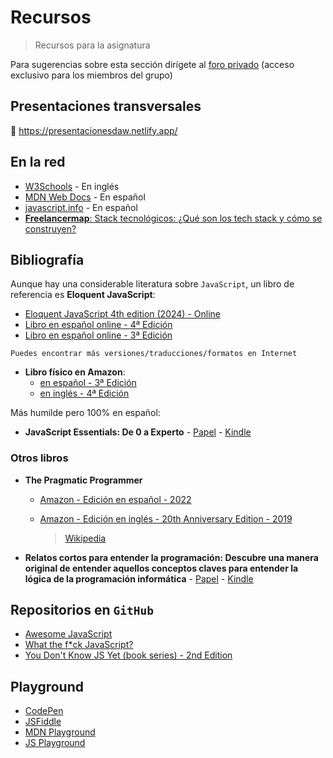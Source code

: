 # Recursos

> Recursos para la asignatura

Para sugerencias sobre esta sección dirígete al [foro privado](https://github.com/orgs/2DAWIE/discussions) (acceso exclusivo para los miembros del grupo)

## Presentaciones transversales

:construction: <https://presentacionesdaw.netlify.app/>  

## En la red

- [W3Schools](https://www.w3schools.com/js/) - En inglés
- [MDN Web Docs](https://developer.mozilla.org/es/docs/Web/JavaScript) - En español
- [javascript.info](https://es.javascript.info/) - En español
- [**Freelancermap**: Stack tecnológicos: ¿Qué son los tech stack y cómo se construyen?](https://www.freelancermap.com/blog/es/tech-stack-tecnologico/)

## Bibliografía

Aunque hay una considerable literatura sobre `JavaScript`, un libro de referencia es **Eloquent JavaScript**:

- [Eloquent JavaScript 4th edition (2024) - Online](https://eloquentjavascript.net/)
- [Libro en español online - 4ª Edición](https://www.eloquentjavascript.es/)
- [Libro en español online - 3ª Edición](https://eloquentjs-es.thedojo.mx/)

`Puedes encontrar más versiones/traducciones/formatos en Internet`

- **Libro físico en Amazon**:
    - [en español - 3ª Edición ](https://www.amazon.es/JavaScript-elocuente-introducci%C3%B3n-moderna-programaci%C3%B3n/dp/8441549036)
    - [en inglés - 4ª Edición](https://www.amazon.es/Eloquent-JavaScript-4th-Introduction-Programming/dp/1718504101)

Más humilde pero 100% en español:

- **JavaScript Essentials: De 0 a Experto** - [Papel](https://www.amazon.es/JavaScript-Essentialsl-Jes%C3%BAs-Quintana-Esquiliche/dp/B0DDXPTZ8M) - [Kindle](https://www.amazon.es/JavaScript-Essentials-Jes%C3%BAs-Quintana-Esquiliche-ebook/dp/B0D2BDTDLQ)
 
### Otros libros

  - **The Pragmatic Programmer**
      - [Amazon - Edición en español - 2022](https://en.wikipedia.org/wiki/The_Pragmatic_Programmer)
      - [Amazon - Edición en inglés - 20th Anniversary Edition - 2019](https://www.amazon.es/Pragmatic-Programmer-journey-mastery-Anniversary/dp/0135957052)

        > [Wikipedia](https://es.wikipedia.org/wiki/El_programador_pragm%C3%A1tico)
  - **Relatos cortos para entender la programación: Descubre una manera original de entender aquellos conceptos claves para entender la lógica de la programación informática** - [Papel](https://www.amazon.es/Relatos-cortos-para-entender-programaci%C3%B3n/dp/1980223572) - [Kindle](https://www.amazon.es/Relatos-cortos-para-entender-programaci%C3%B3n-ebook/dp/B079P4SK63)

## Repositorios en `GitHub`

- [Awesome JavaScript](https://github.com/sorrycc/awesome-javascript)
- [What the f*ck JavaScript?](https://github.com/denysdovhan/wtfjs)
- [You Don't Know JS Yet (book series) - 2nd Edition](https://github.com/getify/You-Dont-Know-JS)

## Playground

- [CodePen](https://codepen.io/)
- [JSFiddle](https://jsfiddle.net/)
- [MDN Playground](https://developer.mozilla.org/es/play)
- [JS Playground](https://www.jsplayground.dev/)
